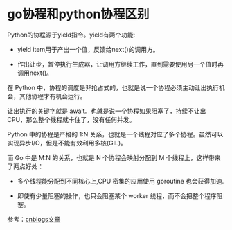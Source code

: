 # go协程和python协程区别

Python的协程源于yield指令。yield有两个功能:

- yield item用于产出一个值，反馈给next()的调用方。
  
- 作出让步，暂停执行生成器，让调用方继续工作，直到需要使用另一个值时再调用next()。

在 Python 中，协程的调度是非抢占式的，也就是说一个协程必须主动让出执行机会，其他协程才有机会运行。

让出执行的关键字就是 await。也就是说一个协程如果阻塞了，持续不让出 CPU，那么整个线程就卡住了，没有任何并发。

Python 中的协程是严格的 1:N 关系，也就是一个线程对应了多个协程。虽然可以实现异步I/O，但是不能有效利用多核(GIL)。

而 Go 中是 M:N 的关系，也就是 N 个协程会映射分配到 M 个线程上，这样带来了两点好处：

- 多个线程能分配到不同核心上,CPU 密集的应用使用 goroutine 也会获得加速.
  
- 即使有少量阻塞的操作，也只会阻塞某个 worker 线程，而不会把整个程序阻塞。

参考：[cnblogs文章](https://www.cnblogs.com/lgjbky/p/10838035.html)